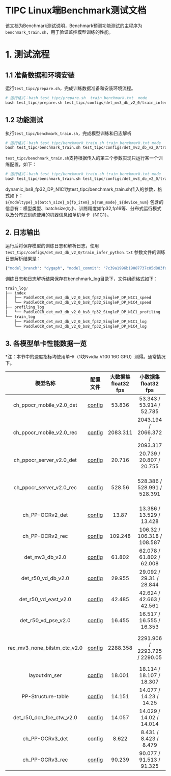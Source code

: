 
# TIPC Linux端Benchmark测试文档

该文档为Benchmark测试说明，Benchmark预测功能测试的主程序为`benchmark_train.sh`，用于验证监控模型训练的性能。

# 1. 测试流程
## 1.1 准备数据和环境安装
运行`test_tipc/prepare.sh`，完成训练数据准备和安装环境流程。

```py
# 运行格式：bash test_tipc/prepare.sh  train_benchmark.txt  mode
bash test_tipc/prepare.sh test_tipc/configs/det_mv3_db_v2_0/train_infer_python.txt benchmark_train
```

## 1.2 功能测试
执行`test_tipc/benchmark_train.sh`，完成模型训练和日志解析

```py
# 运行格式：bash test_tipc/benchmark_train.sh train_benchmark.txt mode
bash test_tipc/benchmark_train.sh test_tipc/configs/det_mv3_db_v2_0/train_infer_python.txt benchmark_train

```

`test_tipc/benchmark_train.sh`支持根据传入的第三个参数实现只运行某一个训练配置，如下：
```py
# 运行格式：bash test_tipc/benchmark_train.sh train_benchmark.txt mode
bash test_tipc/benchmark_train.sh test_tipc/configs/det_mv3_db_v2_0/train_infer_python.txt benchmark_train  dynamic_bs8_fp32_DP_N1C1
```
dynamic_bs8_fp32_DP_N1C1为test_tipc/benchmark_train.sh传入的参数，格式如下：
`${modeltype}_${batch_size}_${fp_item}_${run_mode}_${device_num}`
包含的信息有：模型类型、batchsize大小、训练精度如fp32,fp16等、分布式运行模式以及分布式训练使用的机器信息如单机单卡（N1C1）。


## 2. 日志输出

运行后将保存模型的训练日志和解析日志，使用 `test_tipc/configs/det_mv3_db_v2_0/train_infer_python.txt` 参数文件的训练日志解析结果是：

```py
{"model_branch": "dygaph", "model_commit": "7c39a1996b19087737c05d883fd346d2f39dbcc0", "model_name": "det_mv3_db_v2_0_bs8_fp32_SingleP_DP", "batch_size": 8, "fp_item": "fp32", "run_process_type": "SingleP", "run_mode": "DP", "convergence_value": "5.413110", "convergence_key": "loss:", "ips": 19.333, "speed_unit": "samples/s", "device_num": "N1C1", "model_run_time": "0", "frame_commit": "8cc09552473b842c651ead3b9848d41827a3dbab", "frame_version": "0.0.0"}
```

训练日志和日志解析结果保存在benchmark_log目录下，文件组织格式如下：
```py
train_log/
├── index
│   ├── PaddleOCR_det_mv3_db_v2_0_bs8_fp32_SingleP_DP_N1C1_speed
│   └── PaddleOCR_det_mv3_db_v2_0_bs8_fp32_SingleP_DP_N1C4_speed
├── profiling_log
│   └── PaddleOCR_det_mv3_db_v2_0_bs8_fp32_SingleP_DP_N1C1_profiling
└── train_log
    ├── PaddleOCR_det_mv3_db_v2_0_bs8_fp32_SingleP_DP_N1C1_log
    └── PaddleOCR_det_mv3_db_v2_0_bs8_fp32_SingleP_DP_N1C4_log
```
## 3. 各模型单卡性能数据一览

*注：本节中的速度指标均使用单卡（1块Nvidia V100 16G GPU）测得。通常情况下。


|模型名称|配置文件|大数据集 float32 fps |小数据集 float32 fps |diff |大数据集 float16 fps|小数据集 float16 fps| diff | 大数据集大小 | 小数据集大小 |
|:-:|:-:|:-:|:-:|:-:|:-:|:-:|:-:|:-:|:-:|
| ch_ppocr_mobile_v2.0_det |[config](../configs/ch_ppocr_mobile_v2.0_det/train_infer_python.txt) | 53.836 | 53.343 / 53.914 / 52.785 |0.020940758 | 45.574 | 45.57 / 46.292 / 46.213 | 0.015596647 | 10,000| 2,000|
| ch_ppocr_mobile_v2.0_rec |[config](../configs/ch_ppocr_mobile_v2.0_rec/train_infer_python.txt) | 2083.311 | 2043.194	/ 2066.372 / 2093.317 |0.023944295 | 2153.261 | 2167.561 /	2165.726 /	2155.614| 0.005511725 | 600,000| 160,000|
| ch_ppocr_server_v2.0_det |[config](../configs/ch_ppocr_server_v2.0_det/train_infer_python.txt) | 20.716 | 20.739 /	20.807 /	20.755 |0.003268131 | 20.592 | 20.498 /	20.993 /	20.75| 0.023579288 | 10,000| 2,000|
| ch_ppocr_server_v2.0_rec |[config](../configs/ch_ppocr_server_v2.0_rec/train_infer_python.txt) | 528.56 | 528.386 /	528.991 /	528.391 |0.001143687 | 1189.788 | 1190.007 /	1176.332 /	1192.084| 0.013213834 |  600,000| 160,000|
| ch_PP-OCRv2_det	 |[config](../configs/ch_PP-OCRv2_det/train_infer_python.txt) | 13.87 | 13.386 /	13.529 /	13.428 |0.010569887 | 17.847 | 17.746 /	17.908 /	17.96| 0.011915367 | 10,000| 2,000|
| ch_PP-OCRv2_rec	 |[config](../configs/ch_PP-OCRv2_rec/train_infer_python.txt) | 109.248 | 106.32 /	106.318 /	108.587 |0.020895687 | 117.491 | 117.62 /	117.757 /	117.726| 0.001163413 | 140,000| 40,000|
| det_mv3_db_v2.0	 |[config](../configs/det_mv3_db_v2_0/train_infer_python.txt) | 61.802 | 62.078 /	61.802 /	62.008 |0.00444602 | 82.947 | 84.294 /	84.457 /	84.005| 0.005351836 | 10,000| 2,000|
| det_r50_vd_db_v2.0	 |[config](../configs/det_r50_vd_db_v2.0/train_infer_python.txt) | 29.955 | 29.092 /	29.31 /	28.844 |0.015899011 | 51.097 |50.367 /	50.879 /	50.227| 0.012814717 | 10,000| 2,000|
| det_r50_vd_east_v2.0	 |[config](../configs/det_r50_vd_east_v2.0/train_infer_python.txt) | 42.485 | 42.624 /	42.663 /	42.561 |0.00239083 | 67.61 |67.825/ 	68.299/ 	68.51| 0.00999854 | 10,000| 2,000|
| det_r50_vd_pse_v2.0	 |[config](../configs/det_r50_vd_pse_v2.0/train_infer_python.txt) | 16.455 | 16.517 / 16.555 /	16.353 |0.012201752 | 27.02 |27.288 /	27.152 /	27.408| 0.009340339 | 10,000| 2,000|
| rec_mv3_none_bilstm_ctc_v2.0	 |[config](../configs/rec_mv3_none_bilstm_ctc_v2.0/train_infer_python.txt) | 2288.358 | 2291.906 /	2293.725 /	2290.05 |0.001602197 | 2336.17 |2327.042 /	2328.093 /	2344.915| 0.007622025 | 600,000| 160,000|
| layoutxlm_ser	 |[config](../configs/layoutxlm/train_infer_python.txt) | 18.001 | 18.114 /	18.107 /	18.307 |0.010924783 | 21.982 | 21.507 /	21.116 /	21.406| 0.018180127 | 1490 | 1490|
| PP-Structure-table	 |[config](../configs/en_table_structure/train_infer_python.txt) | 14.151 | 14.077 /	14.23 /	14.25 |0.012140351 | 16.285 | 16.595 /	16.878 /	16.531 | 0.020559308 | 20,000| 5,000|
| det_r50_dcn_fce_ctw_v2.0	 |[config](../configs/det_r50_dcn_fce_ctw_v2.0/train_infer_python.txt) | 14.057 | 14.029 /	14.02 /	14.014 |0.001069214 | 18.298 |18.411 /	18.376 /	18.331| 0.004345228 | 10,000| 2,000|
| ch_PP-OCRv3_det	 |[config](../configs/ch_PP-OCRv3_det/train_infer_python.txt) | 8.622 | 8.431 /	8.423 /	8.479|0.006604552 | 14.203 |14.346	14.468	14.23| 0.016450097 | 10,000| 2,000|
| ch_PP-OCRv3_rec	 |[config](../configs/ch_PP-OCRv3_rec/train_infer_python.txt) | 90.239 | 90.077 /	91.513 /	91.325|0.01569176 | | |  | 160,000| 40,000|
